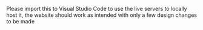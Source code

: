 Please import this to Visual Studio Code to use the live servers to locally host it, the website should work as intended with only a few design changes to be made
